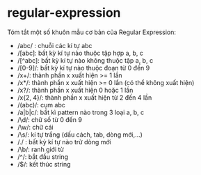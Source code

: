 # regular-expression

Tóm tắt một số khuôn mẫu cơ bản của Regular Expression:

* /abc/ : chuỗi các kí tự abc 
* /[abc]: bất kỳ kí tự nào thuộc tập hợp a, b, c
* /[^abc]: bất kỳ kí tự nào không thuộc tập a, b, c
* /[0-9]/: bất kỳ kí tự nào thuộc đoạn từ 0 đến 9
* /x+/: thành phần x xuất hiện >= 1 lần
* /x*/: thành phần x xuất hiện >= 0 lần (có thể không xuất hiện)
* /x?/: thành phần x xuất hiện 0 hoặc 1 lần
* /x{2, 4}/: thành phần x xuất hiện từ 2 đến 4 lần
* /(abc)/: cụm abc
* /a|b|c/: bất kì pattern nào trong 3 loại a, b, c
* /\d/: chữ số từ 0 đến 9
* /\w/: chữ cái
* /\s/: kí tự trắng (dấu cách, tab, dòng mới,...)
* /./ : bất kỳ kí tự nào trừ dòng mới
* /\b/: ranh giới từ
* /^/: bắt đầu string
* /$/: kết thúc string
